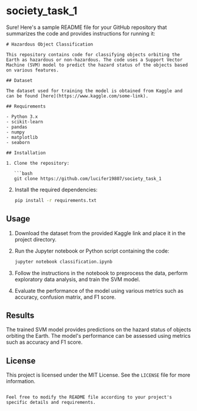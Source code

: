 # society_task_1
Sure! Here's a sample README file for your GitHub repository that summarizes the code and provides instructions for running it:

```
# Hazardous Object Classification

This repository contains code for classifying objects orbiting the Earth as hazardous or non-hazardous. The code uses a Support Vector Machine (SVM) model to predict the hazard status of the objects based on various features.

## Dataset

The dataset used for training the model is obtained from Kaggle and can be found [here](https://www.kaggle.com/some-link).

## Requirements

- Python 3.x
- scikit-learn
- pandas
- numpy
- matplotlib
- seaborn

## Installation

1. Clone the repository:

   ```bash
   git clone https://github.com/lucifer19807/society_task_1
   ```

2. Install the required dependencies:

   ```bash
   pip install -r requirements.txt
   ```

## Usage

1. Download the dataset from the provided Kaggle link and place it in the project directory.

2. Run the Jupyter notebook or Python script containing the code:

   ```bash
   jupyter notebook classification.ipynb
   ```

3. Follow the instructions in the notebook to preprocess the data, perform exploratory data analysis, and train the SVM model.

4. Evaluate the performance of the model using various metrics such as accuracy, confusion matrix, and F1 score.

## Results

The trained SVM model provides predictions on the hazard status of objects orbiting the Earth. The model's performance can be assessed using metrics such as accuracy and F1 score.

## License

This project is licensed under the MIT License. See the `LICENSE` file for more information.
```

Feel free to modify the README file according to your project's specific details and requirements.
